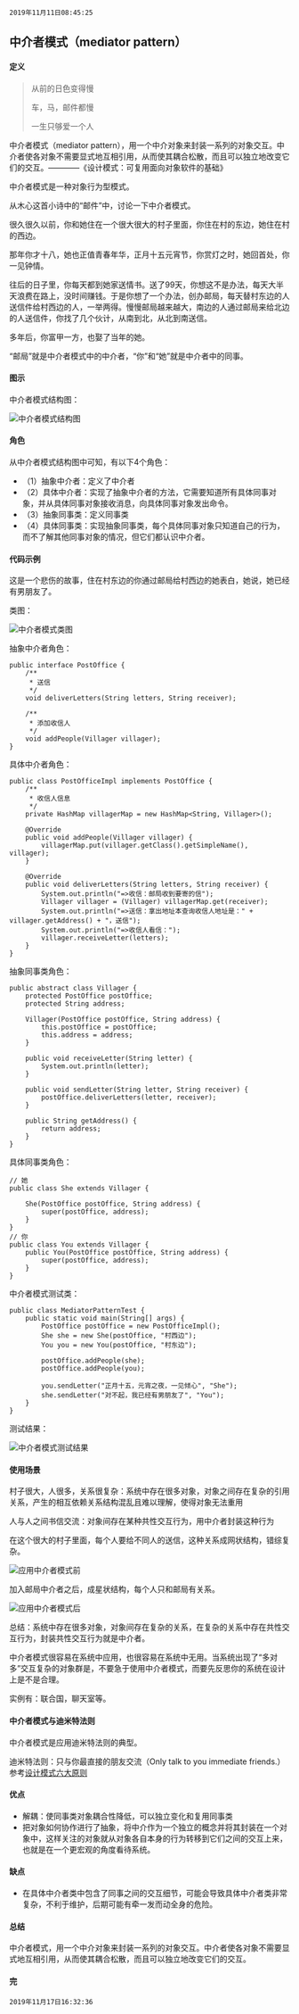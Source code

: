 `2019年11月11日08:45:25`

## 中介者模式（mediator pattern）

#### 定义

>从前的日色变得慢  
>
>车，马，邮件都慢 
> 
>一生只够爱一个人  

中介者模式（mediator pattern），用一个中介对象来封装一系列的对象交互。中介者使各对象不需要显式地互相引用，从而使其耦合松散，而且可以独立地改变它们的交互。————《设计模式：可复用面向对象软件的基础》

中介者模式是一种对象行为型模式。

从木心这首小诗中的“邮件”中，讨论一下中介者模式。

很久很久以前，你和她住在一个很大很大的村子里面，你住在村的东边，她住在村的西边。

那年你才十八，她也正值青春年华，正月十五元宵节，你赏灯之时，她回首处，你一见钟情。

往后的日子里，你每天都到她家送情书。送了99天，你想这不是办法，每天大半天浪费在路上，没时间赚钱。于是你想了一个办法，创办邮局，每天替村东边的人送信件给村西边的人，一举两得。慢慢邮局越来越大，南边的人通过邮局来给北边的人送信件，你找了几个伙计，从南到北，从北到南送信。

多年后，你富甲一方，也娶了当年的她。

“邮局”就是中介者模式中的中介者，“你”和“她”就是中介者中的同事。

#### 图示

中介者模式结构图：

![中介者模式结构图](https://raw.githubusercontent.com/Mingmingcome/cnblogs/master/images/mediator-pattern-structure.jpg)

#### 角色

从中介者模式结构图中可知，有以下4个角色：  

- （1）抽象中介者：定义了中介者
- （2）具体中介者：实现了抽象中介者的方法，它需要知道所有具体同事对象，并从具体同事对象接收消息，向具体同事对象发出命令。
- （3）抽象同事类：定义同事类
- （4）具体同事类：实现抽象同事类，每个具体同事对象只知道自己的行为，而不了解其他同事对象的情况，但它们都认识中介者。

#### 代码示例

这是一个悲伤的故事，住在村东边的你通过邮局给村西边的她表白，她说，她已经有男朋友了。

类图：

![中介者模式类图](https://raw.githubusercontent.com/Mingmingcome/cnblogs/master/images/mediator-class-diagram.JPG)

抽象中介者角色：

```
public interface PostOffice {
    /**
     * 送信
     */
    void deliverLetters(String letters, String receiver);

    /**
     * 添加收信人
     */
    void addPeople(Villager villager);
}
```

具体中介者角色：

```
public class PostOfficeImpl implements PostOffice {
    /**
     * 收信人信息
     */
    private HashMap villagerMap = new HashMap<String, Villager>();

    @Override
    public void addPeople(Villager villager) {
        villagerMap.put(villager.getClass().getSimpleName(), villager);
    }

    @Override
    public void deliverLetters(String letters, String receiver) {
        System.out.println("=>收信：邮局收到要寄的信");
        Villager villager = (Villager) villagerMap.get(receiver);
        System.out.println("=>送信：拿出地址本查询收信人地址是：" + villager.getAddress() + "，送信");
        System.out.println("=>收信人看信：");
        villager.receiveLetter(letters);
    }
}
```

抽象同事类角色：

```
public abstract class Villager {
    protected PostOffice postOffice;
    protected String address;

    Villager(PostOffice postOffice, String address) {
        this.postOffice = postOffice;
        this.address = address;
    }

    public void receiveLetter(String letter) {
        System.out.println(letter);
    }

    public void sendLetter(String letter, String receiver) {
        postOffice.deliverLetters(letter, receiver);
    }

    public String getAddress() {
        return address;
    }
}

```

具体同事类角色：

```
// 她
public class She extends Villager {

    She(PostOffice postOffice, String address) {
        super(postOffice, address);
    }
}
// 你
public class You extends Villager {
    public You(PostOffice postOffice, String address) {
        super(postOffice, address);
    }
}
```

中介者模式测试类：
```
public class MediatorPatternTest {
    public static void main(String[] args) {
        PostOffice postOffice = new PostOfficeImpl();
        She she = new She(postOffice, "村西边");
        You you = new You(postOffice, "村东边");

        postOffice.addPeople(she);
        postOffice.addPeople(you);

        you.sendLetter("正月十五，元宵之夜，一见倾心", "She");
        she.sendLetter("对不起，我已经有男朋友了", "You");
    }
}
```

测试结果：

![中介者模式测试结果](https://raw.githubusercontent.com/Mingmingcome/cnblogs/master/images/mediator-pattern-result.jpg)

#### 使用场景

村子很大，人很多，关系很复杂：系统中存在很多对象，对象之间存在复杂的引用关系，产生的相互依赖关系结构混乱且难以理解，使得对象无法重用

人与人之间书信交流：对象间存在某种共性交互行为，用中介者封装这种行为

在这个很大的村子里面，每个人要给不同人的送信，这种关系成网状结构，错综复杂。

![应用中介者模式前](https://raw.githubusercontent.com/Mingmingcome/cnblogs/master/images/mediator-pattern-before-relationship.jpg)

加入邮局中介者之后，成星状结构，每个人只和邮局有关系。

![应用中介者模式后](https://raw.githubusercontent.com/Mingmingcome/cnblogs/master/images/mediator-pattern-after-relationship.jpg)

总结：系统中存在很多对象，对象间存在复杂的关系，在复杂的关系中存在共性交互行为，封装共性交互行为就是中介者。

中介者模式很容易在系统中应用，也很容易在系统中无用。当系统出现了“多对多”交互复杂的对象群是，不要急于使用中介者模式，而要先反思你的系统在设计上是不是合理。

实例有：联合国，聊天室等。

#### 中介者模式与迪米特法则

中介者模式是应用迪米特法则的典型。

迪米特法则：只与你最直接的朋友交流（Only talk to you immediate friends.）参考[设计模式六大原则](https://www.cnblogs.com/mingmingcome/p/10578208.html)

#### 优点

- 解耦：使同事类对象耦合性降低，可以独立变化和复用同事类
- 把对象如何协作进行了抽象，将中介作为一个独立的概念并将其封装在一个对象中，这样关注的对象就从对象各自本身的行为转移到它们之间的交互上来，也就是在一个更宏观的角度看待系统。

#### 缺点

- 在具体中介者类中包含了同事之间的交互细节，可能会导致具体中介者类非常复杂，不利于维护，后期可能有牵一发而动全身的危险。

#### 总结

中介者模式，用一个中介对象来封装一系列的对象交互。中介者使各对象不需要显式地互相引用，从而使其耦合松散，而且可以独立地改变它们的交互。

#### 完

`2019年11月17日16:32:36`